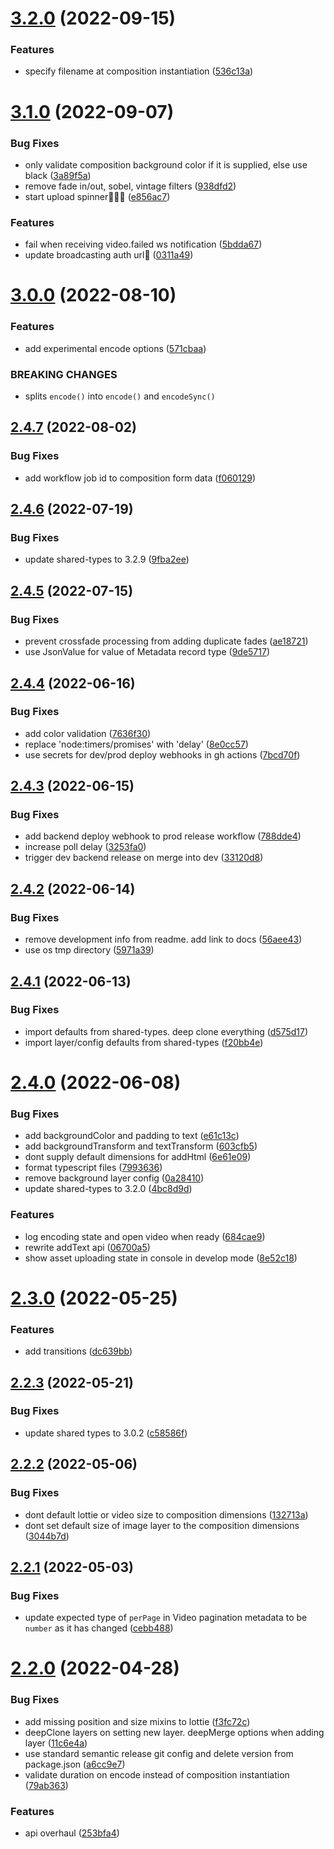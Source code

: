 # [3.2.0](https://github.com/editframe/editframe-js/compare/v3.1.0...v3.2.0) (2022-09-15)


### Features

* specify filename at composition instantiation ([536c13a](https://github.com/editframe/editframe-js/commit/536c13a230b2dd6656f3f592192984cd00a0c5b4))

# [3.1.0](https://github.com/editframe/editframe-js/compare/v3.0.0...v3.1.0) (2022-09-07)


### Bug Fixes

* only validate composition background color if it is supplied, else use black ([3a89f5a](https://github.com/editframe/editframe-js/commit/3a89f5a0f5c4036d04e22772d6684870049f907e))
* remove fade in/out, sobel, vintage filters ([938dfd2](https://github.com/editframe/editframe-js/commit/938dfd2b1325da56f94fbf5f1ae6a6c57aef8785))
* start upload spinner ([e856ac7](https://github.com/editframe/editframe-js/commit/e856ac742c20547273106f8b30bfd9aa47e1cd94))


### Features

* fail when receiving video.failed ws notification ([5bdda67](https://github.com/editframe/editframe-js/commit/5bdda674a055e7051f519f32d9b957030611d84a))
* update broadcasting auth url ([0311a49](https://github.com/editframe/editframe-js/commit/0311a49a490e3b1a3cd33a599c9288b9ae1f843a))

# [3.0.0](https://github.com/editframe/editframe-js/compare/v2.4.7...v3.0.0) (2022-08-10)


### Features

* add experimental encode options ([571cbaa](https://github.com/editframe/editframe-js/commit/571cbaa7b12eba0d4abf35c7e6ca551851ccd795))


### BREAKING CHANGES

* splits `encode()` into `encode()` and `encodeSync()`

## [2.4.7](https://github.com/editframe/editframe-js/compare/v2.4.6...v2.4.7) (2022-08-02)


### Bug Fixes

* add workflow job id to composition form data ([f060129](https://github.com/editframe/editframe-js/commit/f0601299549c21285f754f56534f1a7f1989ca6f))

## [2.4.6](https://github.com/editframe/editframe-js/compare/v2.4.5...v2.4.6) (2022-07-19)


### Bug Fixes

* update shared-types to 3.2.9 ([9fba2ee](https://github.com/editframe/editframe-js/commit/9fba2ee3baf900739e4ab9cd4b9cefa17ed680ad))

## [2.4.5](https://github.com/editframe/editframe-js/compare/v2.4.4...v2.4.5) (2022-07-15)


### Bug Fixes

* prevent crossfade processing from adding duplicate fades ([ae18721](https://github.com/editframe/editframe-js/commit/ae18721033b77b63d078939c2c3b10af12bf1c16))
* use JsonValue for value of Metadata record type ([9de5717](https://github.com/editframe/editframe-js/commit/9de5717b9481c61abd7681a1a601ce8c6ea2013d))

## [2.4.4](https://github.com/editframe/editframe-js/compare/v2.4.3...v2.4.4) (2022-06-16)


### Bug Fixes

* add color validation ([7636f30](https://github.com/editframe/editframe-js/commit/7636f3038d51764d32e5db21ebe84f444fd20baf))
* replace 'node:timers/promises' with 'delay' ([8e0cc57](https://github.com/editframe/editframe-js/commit/8e0cc57f4618f9ce5b9796b24e36d03401707814))
* use secrets for dev/prod deploy webhooks in gh actions ([7bcd70f](https://github.com/editframe/editframe-js/commit/7bcd70fa969847defe41e43ca60dd0eb6da70998))

## [2.4.3](https://github.com/editframe/editframe-js/compare/v2.4.2...v2.4.3) (2022-06-15)


### Bug Fixes

* add backend deploy webhook to prod release workflow ([788dde4](https://github.com/editframe/editframe-js/commit/788dde44b8969dc6116c7dbe6910d63fa70da0c1))
* increase poll delay ([3253fa0](https://github.com/editframe/editframe-js/commit/3253fa0810c0a0566107a3fc8dff26c0f6b30c96))
* trigger dev backend release on merge into dev ([33120d8](https://github.com/editframe/editframe-js/commit/33120d8758166ce557ceaca95601405104be0b17))

## [2.4.2](https://github.com/editframe/editframe-js/compare/v2.4.1...v2.4.2) (2022-06-14)


### Bug Fixes

* remove development info from readme. add link to docs ([56aee43](https://github.com/editframe/editframe-js/commit/56aee43a3b773db02129e80d3c9c740be792a344))
* use os tmp directory ([5971a39](https://github.com/editframe/editframe-js/commit/5971a398c706ea3e04a1b982588cd5359673786f))

## [2.4.1](https://github.com/editframe/editframe-js/compare/v2.4.0...v2.4.1) (2022-06-13)


### Bug Fixes

* import defaults from shared-types. deep clone everything ([d575d17](https://github.com/editframe/editframe-js/commit/d575d176f7016c6aef530bd29cc0b08aeb430298))
* import layer/config defaults from shared-types ([f20bb4e](https://github.com/editframe/editframe-js/commit/f20bb4ec21902538b644476524534a983946812b))

# [2.4.0](https://github.com/editframe/editframe-js/compare/v2.3.0...v2.4.0) (2022-06-08)


### Bug Fixes

* add backgroundColor and padding to text ([e61c13c](https://github.com/editframe/editframe-js/commit/e61c13c466165c77c087c19adffba12dd86d37d8))
* add backgroundTransform and textTransform ([603cfb5](https://github.com/editframe/editframe-js/commit/603cfb5c4e2efe296a52567ab2737125e72780cf))
* dont supply default dimensions for addHtml ([6e61e09](https://github.com/editframe/editframe-js/commit/6e61e09c9f909bc3042f77a11431c1ef3609cf43))
* format typescript files ([7993636](https://github.com/editframe/editframe-js/commit/79936364c41c268b64881d224efc3bae25f1161d))
* remove background layer config ([0a28410](https://github.com/editframe/editframe-js/commit/0a28410f8ec3de74f21bc313671f988f73aed65d))
* update shared-types to 3.2.0 ([4bc8d9d](https://github.com/editframe/editframe-js/commit/4bc8d9d27c0d22eef1a07153d8ad66abbc37ce1f))


### Features

* log encoding state and open video when ready ([684cae9](https://github.com/editframe/editframe-js/commit/684cae914f1287499d4c3037f547e4a0c6a727e0))
* rewrite addText api ([06700a5](https://github.com/editframe/editframe-js/commit/06700a54a920a1012df387dac894ad1f537f5d9e))
* show asset uploading state in console in develop mode ([8e52c18](https://github.com/editframe/editframe-js/commit/8e52c182ba13917125218849ec09e1f8d9626e7e))

# [2.3.0](https://github.com/editframe/editframe-js/compare/v2.2.3...v2.3.0) (2022-05-25)


### Features

* add transitions ([dc639bb](https://github.com/editframe/editframe-js/commit/dc639bbd4b6c361eee19cfc6da691c2ef9aac1b2))

## [2.2.3](https://github.com/editframe/editframe-js/compare/v2.2.2...v2.2.3) (2022-05-21)


### Bug Fixes

* update shared types to 3.0.2 ([c58586f](https://github.com/editframe/editframe-js/commit/c58586fc1836092c1e0d06d3c588124ce3d416a4))

## [2.2.2](https://github.com/editframe/editframe-js/compare/v2.2.1...v2.2.2) (2022-05-06)


### Bug Fixes

* dont default lottie or video size to composition dimensions ([132713a](https://github.com/editframe/editframe-js/commit/132713af72e8b02da4c2a77adc46ba22bc560375))
* dont set default size of image layer to the composition dimensions ([3044b7d](https://github.com/editframe/editframe-js/commit/3044b7d74a66c9ebc322a3871d676e1672bd04b4))

## [2.2.1](https://github.com/editframe/editframe-js/compare/v2.2.0...v2.2.1) (2022-05-03)


### Bug Fixes

* update expected type of `perPage` in Video pagination metadata to be `number` as it has changed ([cebb488](https://github.com/editframe/editframe-js/commit/cebb4886b83f592d78c5c79b3e7e3d82d9dfa69e))

# [2.2.0](https://github.com/editframe/editframe-js/compare/v2.1.0...v2.2.0) (2022-04-28)


### Bug Fixes

* add missing position and size mixins to lottie ([f3fc72c](https://github.com/editframe/editframe-js/commit/f3fc72c15e9eaf53bf240b4876884c3853a1de08))
* deepClone layers on setting new layer. deepMerge options when adding layer ([11c6e4a](https://github.com/editframe/editframe-js/commit/11c6e4adda6d63309a742a84b5f9186d272a6844))
* use standard semantic release git config and delete version from package.json ([a6cc9e7](https://github.com/editframe/editframe-js/commit/a6cc9e7e1099e0429d533ab7d1587e0fb27cd706))
* validate duration on encode instead of composition instantiation ([79ab363](https://github.com/editframe/editframe-js/commit/79ab3638fbd7eea190b4c61b85d93ec5efbf5380))


### Features

* api overhaul ([253bfa4](https://github.com/editframe/editframe-js/commit/253bfa41829f8ee05f8f4db0fbaf8c2888547e21))
